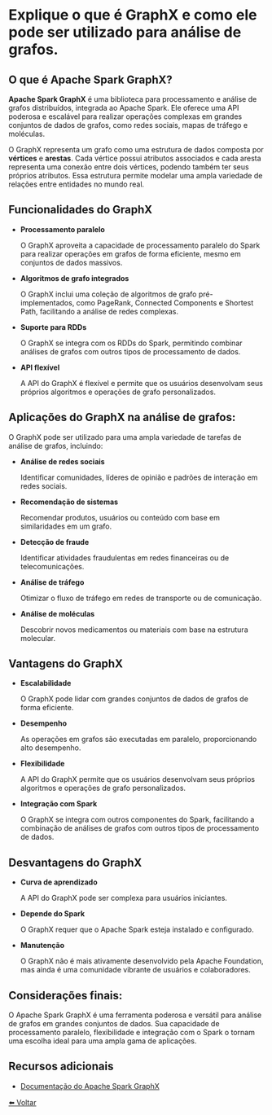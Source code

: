# Explique o que é GraphX e como ele pode ser utilizado para análise de grafos.


## O que é Apache Spark GraphX?

**Apache Spark GraphX** é uma biblioteca para processamento e análise de grafos distribuídos, integrada ao Apache Spark. Ele oferece uma API poderosa e escalável para realizar operações complexas em grandes conjuntos de dados de grafos, como redes sociais, mapas de tráfego e moléculas.

O GraphX representa um grafo como uma estrutura de dados composta por **vértices** e **arestas**. Cada vértice possui atributos associados e cada aresta representa uma conexão entre dois vértices, podendo também ter seus próprios atributos. Essa estrutura permite modelar uma ampla variedade de relações entre entidades no mundo real.

## **Funcionalidades do GraphX**

* **Processamento paralelo** 
    
    O GraphX aproveita a capacidade de processamento paralelo do Spark para realizar operações em grafos de forma eficiente, mesmo em conjuntos de dados massivos.

* **Algoritmos de grafo integrados** 

    O GraphX inclui uma coleção de algoritmos de grafo pré-implementados, como PageRank, Connected Components e Shortest Path, facilitando a análise de redes complexas.

* **Suporte para RDDs** 
    
    O GraphX se integra com os RDDs do Spark, permitindo combinar análises de grafos com outros tipos de processamento de dados.

* **API flexível** 
    
    A API do GraphX é flexível e permite que os usuários desenvolvam seus próprios algoritmos e operações de grafo personalizados.

## Aplicações do GraphX na análise de grafos:

O GraphX pode ser utilizado para uma ampla variedade de tarefas de análise de grafos, incluindo:

* **Análise de redes sociais** 
    
    Identificar comunidades, líderes de opinião e padrões de interação em redes sociais.

* **Recomendação de sistemas** 
    
    Recomendar produtos, usuários ou conteúdo com base em similaridades em um grafo.

* **Detecção de fraude** 
    
    Identificar atividades fraudulentas em redes financeiras ou de telecomunicações.

* **Análise de tráfego** 
    
    Otimizar o fluxo de tráfego em redes de transporte ou de comunicação.

* **Análise de moléculas** 
    
    Descobrir novos medicamentos ou materiais com base na estrutura molecular.

## **Vantagens do GraphX**

* **Escalabilidade** 
    
    O GraphX pode lidar com grandes conjuntos de dados de grafos de forma eficiente.

* **Desempenho** 
    
    As operações em grafos são executadas em paralelo, proporcionando alto desempenho.

* **Flexibilidade** 
    
    A API do GraphX permite que os usuários desenvolvam seus próprios algoritmos e operações de grafo personalizados.

* **Integração com Spark** 
    
    O GraphX se integra com outros componentes do Spark, facilitando a combinação de análises de grafos com outros tipos de processamento de dados.

## **Desvantagens do GraphX**

* **Curva de aprendizado** 
    
    A API do GraphX pode ser complexa para usuários iniciantes.

* **Depende do Spark** 
    
    O GraphX requer que o Apache Spark esteja instalado e configurado.

* **Manutenção** 
    
    O GraphX não é mais ativamente desenvolvido pela Apache Foundation, mas ainda é uma comunidade vibrante de usuários e colaboradores.

## Considerações finais:

O Apache Spark GraphX é uma ferramenta poderosa e versátil para análise de grafos em grandes conjuntos de dados. Sua capacidade de processamento paralelo, flexibilidade e integração com o Spark o tornam uma escolha ideal para uma ampla gama de aplicações.

## **Recursos adicionais**

* [Documentação do Apache Spark GraphX](https://spark.apache.org/docs/latest/graphx-programming-guide.html)


[⬅️ Voltar](../apache_spark.md)